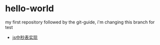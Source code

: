 
# hello-world
my first repository
followed by the git-guide, i'm changing this branch for test


- [js中秒表实现](https://www.github.com/cyanar/hello-world/js中秒表实现.html)
